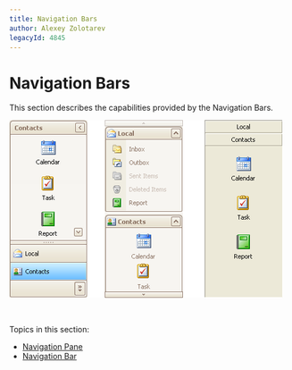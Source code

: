 ```yaml
---
title: Navigation Bars
author: Alexey Zolotarev
legacyId: 4845
---
```

# Navigation Bars
This section describes the capabilities provided by the Navigation Bars.

![EndUser_Win_NavigationBars](../images/img9061.png)

&nbsp;

Topics in this section:
* [Navigation Pane](navigation-bars/navigation-pane.md)
* [Navigation Bar](navigation-bars/navigation-bar.md)